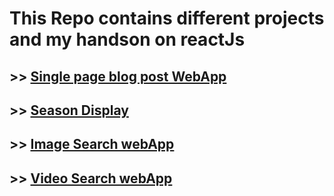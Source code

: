 # This Repo contains different projects and my handson on reactJs

## >> [Single page blog post WebApp](/learning-components/)

## >> [Season Display](/season-greeting/)

## >> [Image Search webApp](/image-search-app)

## >> [Video Search webApp](/video-search-app)
